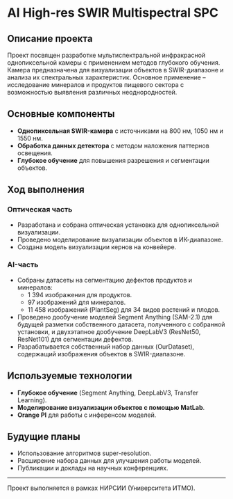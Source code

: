 # AI High-res SWIR Multispectral SPC

## Описание проекта
Проект посвящен разработке мультиспектральной инфракрасной однопиксельной камеры с применением методов глубокого обучения. Камера предназначена для визуализации объектов в SWIR-диапазоне и анализа их спектральных характеристик. Основное применение – исследование минералов и продуктов пищевого сектора с возможностью выявления различных неоднородностей.

## Основные компоненты
- **Однопиксельная SWIR-камера** с источниками на 800 нм, 1050 нм и 1550 нм.
- **Обработка данных детектора** с методом наложения паттернов освещения.
- **Глубокое обучение** для повышения разрешения и сегментации объектов.

## Ход выполнения
### Оптическая часть
- Разработана и собрана оптическая установка для однопиксельной визуализации.
- Проведено моделирование визуализации объектов в ИК-диапазоне.
- Создана модель визуализации кернов на конвейере.

### AI-часть
- Собраны датасеты на сегментацию дефектов продуктов и минералов:
  - 1 394 изображения для продуктов.
  - 97 изображений для минералов.
  - 11 458 изображений (PlantSeg) для 34 видов растений и плодов.
- Проведено дообучение моделей Segment Anything (SAM-2.1) для будущей разметки собственного датасета, полученного с собранной установки, и двухэтапное дообучение DeepLabV3 (ResNet50, ResNet101) для сегментации дефектов.
- Разрабатывается собственный набор данных (OurDataset), содержащий изображения объектов в SWIR-диапазоне.

## Используемые технологии
- **Глубокое обучение** (Segment Anything, DeepLabV3, Transfer Learning).
- **Моделирование визуализации объектов с помощью MatLab**.
- **Orange PI** для работы с инференсом моделей.

## Будущие планы
- Использование алгоритмов super-resolution.
- Расширение набора данных для улучшения работы моделей.
- Публикации и доклады на научных конференциях.
  
---
Проект выполняется в рамках НИРСИИ  (Университета ИТМО).

